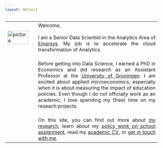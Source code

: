 ```yaml
---
layout: default
---
```


<table style="width:100%">
  <col width="20%">
  <col width="80%">
  <tr>
    <td><img src="{{ site.url }}/images/IMG_5500-Bearbeitet_potre.jpg" alt="picture" style="width:90%;" ></td>
    <td align = "justify"> Welcome, <br> <br> I am a Senior Data Scientist in the Analytics Area of <a href="https://emarsys.com/">Emarsys</a>. My job is to accelerate the cloud transformation of Analytics. </td> 
  </tr>
  <tr>
    <td></td>
    <td align = "justify"><br> Before getting into Data Science, I earned a PhD in Economics and did research as an Assistant Professor at the <a href="https://www.rug.nl/research/eef/">University of Groningen</a>. I am excited about applied microeconomics, especially when it is about measuring the impact of education policies. Even though I do not officially work as an academic, I love spending my (free) time on my reseach projects. </td> 
     </tr>
    <tr>
    <td></td>
    <td align = "justify"><br> On this site, you can find out more about <a href="https://sovagos.github.io/1-research.html">my research</a>, learn about my <a href="https://sovagos.github.io/4-policy.html">policy work on school assignment</a>, read my <a href="https://sovagos.github.io/3-CV.html">academic CV</a>, or <a href="https://sovagos.github.io/5-contact.html">get in touch with me</a>. </td> 
     </tr>
</table>

